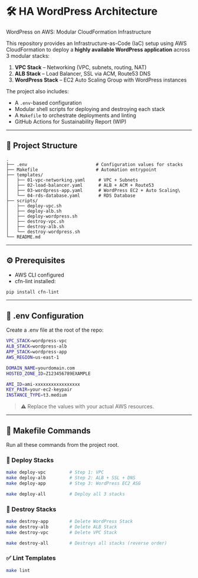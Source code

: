 # 🛠️ HA WordPress Architecture

 WordPress on AWS: Modular CloudFormation Infrastructure

This repository provides an Infrastructure-as-Code (IaC) setup using AWS CloudFormation to deploy a **highly available WordPress application** across 3 modular stacks:

1. **VPC Stack** – Networking (VPC, subnets, routing, NAT)
2. **ALB Stack** – Load Balancer, SSL via ACM, Route53 DNS
3. **WordPress Stack** – EC2 Auto Scaling Group with WordPress instances

The project also includes:

- A `.env`-based configuration
- Modular shell scripts for deploying and destroying each stack
- A `Makefile` to orchestrate deployments and linting
- GitHub Actions for Sustainability Report (WIP)

---

## 📁 Project Structure

```text
.
├── .env                          # Configuration values for stacks
├── Makefile                      # Automation entrypoint
├── templates/
│   ├── 01-vpc-networking.yaml     # VPC + Subnets
│   ├── 02-load-balancer.yaml      # ALB + ACM + Route53
│   ├── 03-wordpress-app.yaml      # WordPress EC2 + Auto Scaling\
│   └── 04-rds-database.yaml       # RDS Database
├── scripts/
│   ├── deploy-vpc.sh
│   ├── deploy-alb.sh
│   ├── deploy-wordpress.sh
│   ├── destroy-vpc.sh
│   ├── destroy-alb.sh
│   └── destroy-wordpress.sh
└── README.md
```
---

## ⚙️ Prerequisites

- AWS CLI configured
- cfn-lint installed:

```sh
pip install cfn-lint
```
---
## 📄 .env Configuration

Create a .env file at the root of the repo:

```sh
VPC_STACK=wordpress-vpc
ALB_STACK=wordpress-alb
APP_STACK=wordpress-app
AWS_REGION=us-east-1

DOMAIN_NAME=yourdomain.com
HOSTED_ZONE_ID=Z123456789EXAMPLE

AMI_ID=ami-xxxxxxxxxxxxxxxxx
KEY_PAIR=your-ec2-keypair
INSTANCE_TYPE=t3.medium
```

> ⚠️ Replace the values with your actual AWS resources.

---

## 🧰 Makefile Commands

Run all these commands from the project root.

### 🔼 Deploy Stacks

```sh
make deploy-vpc         # Step 1: VPC
make deploy-alb         # Step 2: ALB + SSL + DNS
make deploy-app         # Step 3: WordPress EC2 ASG

make deploy-all         # Deploy all 3 stacks
```

### 🔽 Destroy Stacks

```sh
make destroy-app        # Delete WordPress Stack
make destroy-alb        # Delete ALB Stack
make destroy-vpc        # Delete VPC Stack

make destroy-all        # Destroys all stacks (reverse order)
```

### ✅ Lint Templates

```sh
make lint
```